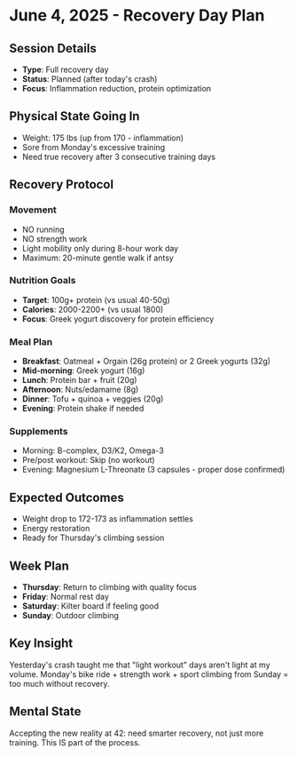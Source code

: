 # June 4, 2025 - Recovery Day Plan

## Session Details
- **Type**: Full recovery day
- **Status**: Planned (after today's crash)
- **Focus**: Inflammation reduction, protein optimization

## Physical State Going In
- Weight: 175 lbs (up from 170 - inflammation)
- Sore from Monday's excessive training
- Need true recovery after 3 consecutive training days

## Recovery Protocol
### Movement
- NO running
- NO strength work
- Light mobility only during 8-hour work day
- Maximum: 20-minute gentle walk if antsy

### Nutrition Goals
- **Target**: 100g+ protein (vs usual 40-50g)
- **Calories**: 2000-2200+ (vs usual 1800)
- **Focus**: Greek yogurt discovery for protein efficiency

### Meal Plan
- **Breakfast**: Oatmeal + Orgain (26g protein) or 2 Greek yogurts (32g)
- **Mid-morning**: Greek yogurt (16g)
- **Lunch**: Protein bar + fruit (20g)
- **Afternoon**: Nuts/edamame (8g)
- **Dinner**: Tofu + quinoa + veggies (20g)
- **Evening**: Protein shake if needed

### Supplements
- Morning: B-complex, D3/K2, Omega-3
- Pre/post workout: Skip (no workout)
- Evening: Magnesium L-Threonate (3 capsules - proper dose confirmed)

## Expected Outcomes
- Weight drop to 172-173 as inflammation settles
- Energy restoration
- Ready for Thursday's climbing session

## Week Plan
- **Thursday**: Return to climbing with quality focus
- **Friday**: Normal rest day
- **Saturday**: Kilter board if feeling good
- **Sunday**: Outdoor climbing

## Key Insight
Yesterday's crash taught me that "light workout" days aren't light at my volume. Monday's bike ride + strength work + sport climbing from Sunday = too much without recovery.

## Mental State
Accepting the new reality at 42: need smarter recovery, not just more training. This IS part of the process.